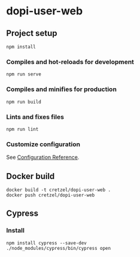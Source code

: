 # dopi-user-web

## Project setup
```
npm install
```

### Compiles and hot-reloads for development
```
npm run serve
```

### Compiles and minifies for production
```
npm run build
```

### Lints and fixes files
```
npm run lint
```

### Customize configuration
See [Configuration Reference](https://cli.vuejs.org/config/).

## Docker build
```
docker build -t cretzel/dopi-user-web .
docker push cretzel/dopi-user-web
```

## Cypress

### Install 
```
npm install cypress --save-dev
./node_modules/cypress/bin/cypress open
```
